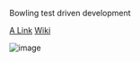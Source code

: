 Bowling test driven development

[A Link](https://www.ionos.at/digitalguide/websites/web-entwicklung/was-ist-test-driven-development/)
[Wiki](https://en.wikipedia.org/wiki/Test-driven_development)

![image](https://github.com/user-attachments/assets/cfc3c154-e3ac-42aa-8546-6b90d72e2548)
